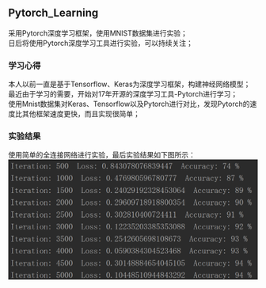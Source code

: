## Pytorch_Learning
 采用Pytorch深度学习框架，使用MNIST数据集进行实验；<br>
 日后将使用Pytorch深度学习工具进行实验，可以持续关注；<br>
### 学习心得
 本人以前一直是基于Tensorflow、Keras为深度学习框架，构建神经网络模型；<br>
 最近由于学习的需要，开始对17年开源的深度学习工具-Pytorch进行学习；<br>
 使用Mnist数据集对Keras、Tensorflow以及Pytorch进行对比，发现Pytorch的速度比其他框架速度更快，而且实现很简单；<br>
### 实验结果
  使用简单的全连接网络进行实验，最后实验结果如下图所示：<br>
  ![The experiment result](https://github.com/zw76859420/Pytorch_Learning/blob/master/%E5%AE%9E%E9%AA%8C%E7%BB%93%E6%9E%9C.png)
